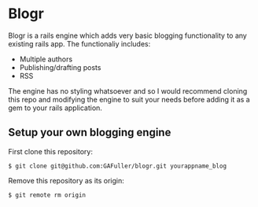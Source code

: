 # Blogr

Blogr is a rails engine which adds very basic blogging functionality to any existing rails app. The functionaliy includes:
- Multiple authors
- Publishing/drafting posts
- RSS

The engine has no styling whatsoever and so I would recommend cloning this repo and modifying the engine to suit your needs before adding it as a gem to your rails application.

## Setup your own blogging engine
First clone this repository:
```
$ git clone git@github.com:GAFuller/blogr.git yourappname_blog
```

Remove this repository as its origin:
```
$ git remote rm origin
```
